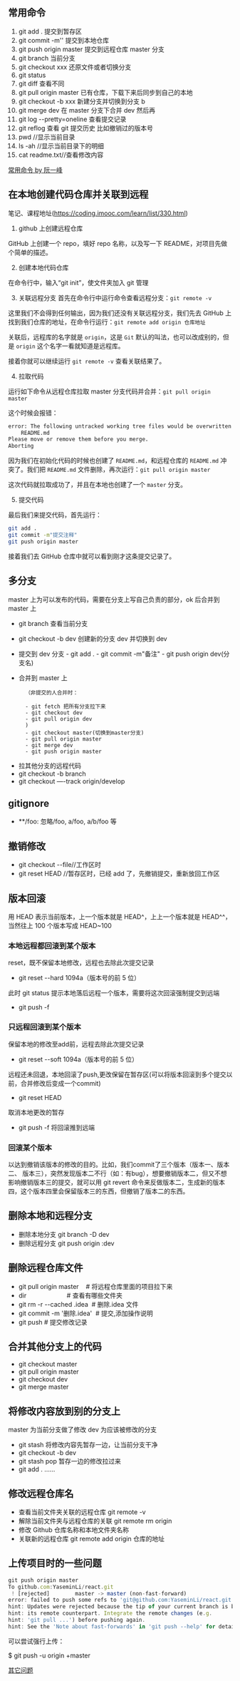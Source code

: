 ## 常用命令

1. git add . 提交到暂存区
2. git commit -m'' 提交到本地仓库
3. git push origin master 提交到远程仓库 master 分支
4. git branch 当前分支
5. git checkout xxx 还原文件或者切换分支
6. git status
7. git diff 查看不同
8. git pull origin master 已有仓库，下载下来后同步到自己的本地
9. git checkout -b xxx 新建分支并切换到分支 b
10. git merge dev 在 master 分支下合并 dev 然后再
11. git log --pretty=oneline 查看提交记录
12. git reflog 查看 git 提交历史 比如撤销过的版本号
13. pwd //显示当前目录
14. ls -ah //显示当前目录下的明细
15. cat readme.txt//查看修改内容

[常用命令 by 阮一峰](http://www.ruanyifeng.com/blog/2015/12/git-cheat-sheet.html)

## 在本地创建代码仓库并关联到远程

笔记、课程地址(https://coding.imooc.com/learn/list/330.html)

1. github 上创建远程仓库

GitHub 上创建一个 repo，填好 repo 名称，以及写一下 README，对项目先做个简单的描述。

2. 创建本地代码仓库

在命令行中，输入“git init”，使文件夹加入 git 管理

3. 关联远程分支
   首先在命令行中运行命令查看远程分支：`git remote -v`

这里我们不会得到任何输出，因为我们还没有关联远程分支，我们先去 GitHub 上找到我们仓库的地址，在命令行运行：`git remote add origin 仓库地址`

关联后，远程库的名字就是 `origin`，这是 `Git` 默认的叫法，也可以改成别的，但是 `origin` 这个名字一看就知道是远程库。

接着你就可以继续运行 `git remote -v` 查看关联结果了。

4. 拉取代码

运行如下命令从远程仓库拉取 master 分支代码并合并：`git pull origin master`

这个时候会报错：

```bash
error: The following untracked working tree files would be overwritten by merge:
	README.md
Please move or remove them before you merge.
Aborting
```

因为我们在初始化代码的时候也创建了 `README.md`，和远程仓库的 `README.md` 冲突了。我们把 `README.md` 文件删除，再次运行：`git pull origin master`

这次代码就拉取成功了，并且在本地也创建了一个 `master` 分支。

5. 提交代码

最后我们来提交代码，首先运行：

```bash
git add .
git commit -m"提交注释"
git push origin master
```

接着我们去 GitHub 仓库中就可以看到刚才这条提交记录了。

## 多分支

master 上为可以发布的代码，需要在分支上写自己负责的部分，ok 后合并到 master 上

- git branch 查看当前分支
- git checkout -b dev 创建新的分支 dev 并切换到 dev
- 提交到 dev 分支 - git add . - git commit -m"备注" - git push origin dev(分支名)
- 合并到 master 上

      	（非提交的人合并时：

      	- git fetch 把所有分支拉下来
      	- git checkout dev
      	- git pull origin dev
      	)
      	- git checkout master(切换到master分支)
      	- git pull origin master
      	- git merge dev
      	- git push origin master

* 拉其他分支的远程代码
* git checkout -b branch
* git checkout —-track origin/develop

## gitignore

- \*\*/foo: 忽略/foo, a/foo, a/b/foo 等

## 撤销修改

- git checkout --file//工作区时
- git reset HEAD <file>//暂存区时，已经 add 了，先撤销提交，重新放回工作区

## 版本回滚

用 HEAD 表示当前版本，上一个版本就是 HEAD^，上上一个版本就是 HEAD^^，当然往上 100 个版本写成 HEAD~100

### 本地远程都回滚到某个版本

reset，既不保留本地修改，远程也去除此次提交记录

- git reset --hard 1094a（版本号的前 5 位）

此时 git status 提示本地落后远程一个版本，需要将这次回滚强制提交到远端

- git push -f

### 只远程回滚到某个版本

保留本地的修改至add前，远程去除此次提交记录

- git reset --soft 1094a（版本号的前 5 位）

远程还未回退，本地回滚了push,更改保留在暂存区(可以将版本回滚到多个提交以前，合并修改后变成一个commit)

- git reset HEAD <file> 

取消本地更改的暂存

- git push -f 将回滚推到远端

### 回滚某个版本

以达到撤销该版本的修改的目的。比如，我们commit了三个版本（版本一、版本二、 版本三），突然发现版本二不行（如：有bug），想要撤销版本二，但又不想影响撤销版本三的提交，就可以用 git revert 命令来反做版本二，生成新的版本四，这个版本四里会保留版本三的东西，但撤销了版本二的东西。

## 删除本地和远程分支

- 删除本地分支 git branch -D dev
- 删除远程分支 git push origin :dev

## 删除远程仓库文件

- git pull origin master    # 将远程仓库里面的项目拉下来
- dir                       # 查看有哪些文件夹
- git rm -r --cached .idea  # 删除.idea 文件
- git commit -m '删除.idea'  # 提交,添加操作说明
- git push # 提交修改记录

## 合并其他分支上的代码

- git checkout master
- git pull origin master
- git checkout dev
- git merge master

## 将修改内容放到别的分支上

master 为当前分支做了修改 dev 为应该被修改的分支

- git stash 将修改内容先暂存一边，让当前分支干净
- git checkout -b dev
- git stash pop 暂存一边的修改拉过来
- git add . ……

## 修改远程仓库名

- 查看当前文件夹关联的远程仓库 git remote -v
- 解除当前文件夹与远程仓库的关联 git remote rm origin
- 修改 Github 仓库名称和本地文件夹名称
- 关联新的远程仓库 git remote add origin 仓库的地址

## 上传项目时的一些问题

```js
git push origin master
To github.com:YaseminLi/react.git
 ! [rejected]        master -> master (non-fast-forward)
error: failed to push some refs to 'git@github.com:YaseminLi/react.git'
hint: Updates were rejected because the tip of your current branch is behind
hint: its remote counterpart. Integrate the remote changes (e.g.
hint: 'git pull ...') before pushing again.
hint: See the 'Note about fast-forwards' in 'git push --help' for details.
```

可以尝试强行上传：

\$ git push -u origin +master

[其它问题](https://blog.csdn.net/crazydony/article/details/51983343)
